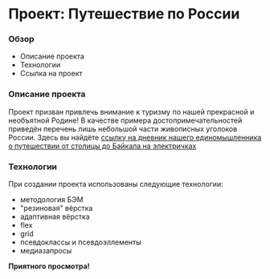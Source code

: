 # Проект: Путешествие по России

### Обзор
* Описание проекта
* Технологии
* Ссылка на проект

### Описание проекта

Проект призван привлечь внимание к туризму по нашей прекрасной и необъятной Родине! 
В качестве примера достопримечательностей приведён перечень лишь небольшой части 
живописных уголоков России. Здесь вы найдёте 
[ссылку на дневник нашего единомышленника о путешествии от столицы до Байкала на электричках](https://stampsy.com/na-elektrichkakh-do-baikala)

### Технологии

При создании проекта использованы следующие технологии:
* методология БЭМ
* "резиновая" вёрстка
* адаптивная вёрстка
* flex
* grid
* псевдоклассы и псевдоэллементы
* медиазапросы

**Приятного просмотра!**
